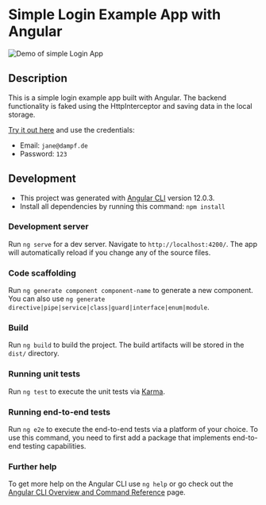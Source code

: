 # Simple Login Example App with Angular

![Demo of simple Login App](./src/assets/login-example.gif)

## Description

This is a simple login example app built with Angular. The backend functionality is faked using the HttpInterceptor and saving data in the local storage.

[Try it out here](https://stefanieschutera.github.io/angular-app-example-login-feature/) and use the credentials:

- Email: `jane@dampf.de`
- Password: `123`

## Development

- This project was generated with [Angular CLI](https://github.com/angular/angular-cli) version 12.0.3.
- Install all dependencies by running this command: `npm install`

### Development server

Run `ng serve` for a dev server. Navigate to `http://localhost:4200/`. The app will automatically reload if you change any of the source files.

### Code scaffolding

Run `ng generate component component-name` to generate a new component. You can also use `ng generate directive|pipe|service|class|guard|interface|enum|module`.

### Build

Run `ng build` to build the project. The build artifacts will be stored in the `dist/` directory.

### Running unit tests

Run `ng test` to execute the unit tests via [Karma](https://karma-runner.github.io).

### Running end-to-end tests

Run `ng e2e` to execute the end-to-end tests via a platform of your choice. To use this command, you need to first add a package that implements end-to-end testing capabilities.

### Further help

To get more help on the Angular CLI use `ng help` or go check out the [Angular CLI Overview and Command Reference](https://angular.io/cli) page.
